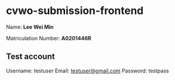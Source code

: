# cvwo-submission-frontend

Name: **Lee Wei Min**

Matriculation Number: **A0201446R**

## Test account

Username: testuser
Email: testuser@gmail.com
Password: testpass
